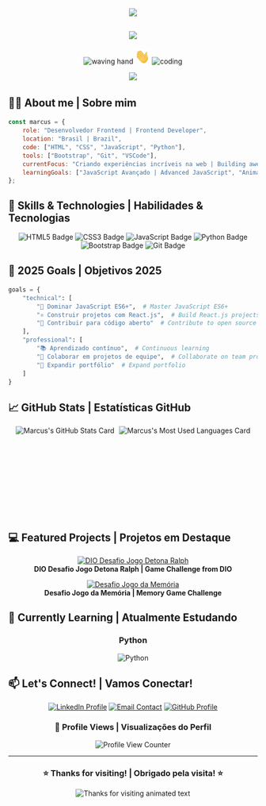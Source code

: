 <h1 align="center">
  <a href="https://git.io/typing-svg">
    <img src="https://readme-typing-svg.herokuapp.com/?font=Righteous&size=35&center=true&vCenter=true&width=500&height=70&duration=4000&lines=Olá!+👋;Hello!+👋;Welcome!+👋;Bem-vindo!+👋" />
  </a>
</h1>

<h3 align="center">
  <a href="https://git.io/typing-svg">
    <img src="https://readme-typing-svg.herokuapp.com/?font=Fira+Code&size=20&pause=1000&color=00FF00&center=true&vCenter=true&width=500&height=50&lines=Desenvolvedor+Frontend+%F0%9F%92%BB;Frontend+Developer+%F0%9F%92%BB;Apaixonado+por+Programação+%F0%9F%9A%80;Passionate+about+Coding+%F0%9F%9A%80;Sempre+Aprendendo+%F0%9F%93%9A;Always+Learning+%F0%9F%93%9A" />
  </a>
</h3>

<p align="center">
  <img src="https://raw.githubusercontent.com/MartinHeinz/MartinHeinz/master/wave.gif" width="30px" height="30px" alt="waving hand" />
  <img src="https://raw.githubusercontent.com/ABSphreak/ABSphreak/master/gifs/Hi.gif" width="30px" height="30px" alt="hi" />
  <img src="https://raw.githubusercontent.com/nixin72/nixin72/master/wave.gif" width="50px" height="50px" alt="coding" />
</p>

<div align="center">
  <a href="https://git.io/typing-svg">
    <img src="https://readme-typing-svg.herokuapp.com/?font=Fira+Code&size=20&pause=1000&color=F7F7F7&center=true&vCenter=true&width=500&height=50&lines=Desenvolvedor+Frontend;Frontend+Developer;Sempre+Aprendendo;Always+Learning;Codando+com+%E2%9D%A4%EF%B8%8F;Coding+with+%E2%9D%A4%EF%B8%8F" />
  </a>
</div>


## 🧑‍💻 About me | Sobre mim
```javascript
const marcus = {
    role: "Desenvolvedor Frontend | Frontend Developer",
    location: "Brasil | Brazil",
    code: ["HTML", "CSS", "JavaScript", "Python"],
    tools: ["Bootstrap", "Git", "VSCode"],
    currentFocus: "Criando experiências incríveis na web | Building awesome web experiences",
    learningGoals: ["JavaScript Avançado | Advanced JavaScript", "Animações para Web | Web Animation"]
};
```

## 🚀 Skills & Technologies | Habilidades & Tecnologias
<div align="center">
  
![HTML5 Badge](https://img.shields.io/badge/HTML5-E34F26?style=for-the-badge&logo=html5&logoColor=white)
![CSS3 Badge](https://img.shields.io/badge/CSS3-1572B6?style=for-the-badge&logo=css3&logoColor=white)
![JavaScript Badge](https://img.shields.io/badge/JavaScript-F7DF1E?style=for-the-badge&logo=javascript&logoColor=black)
![Python Badge](https://img.shields.io/badge/Python-3776AB?style=for-the-badge&logo=python&logoColor=white)
![Bootstrap Badge](https://img.shields.io/badge/Bootstrap-563D7C?style=for-the-badge&logo=bootstrap&logoColor=white)
![Git Badge](https://img.shields.io/badge/Git-F05032?style=for-the-badge&logo=git&logoColor=white)

</div>

## 🎯 2025 Goals | Objetivos 2025
```python
goals = {
    "technical": [
        "🚀 Dominar JavaScript ES6+",  # Master JavaScript ES6+
        "⚛️ Construir projetos com React.js",  # Build React.js projects
        "🌟 Contribuir para código aberto"  # Contribute to open source
    ],
    "professional": [
        "📚 Aprendizado contínuo",  # Continuous learning
        "🤝 Colaborar em projetos de equipe",  # Collaborate on team projects
        "💼 Expandir portfólio"  # Expand portfolio
    ]
}

```

## 📈 GitHub Stats | Estatísticas GitHub
<div align="center">
  <div style="display: flex; flex-wrap: wrap; justify-content: center; gap: 10px;">
    <img src="https://github-readme-stats.vercel.app/api?username=Marcuslaf&show_icons=true&theme=tokyonight&include_all_commits=true&count_private=true" 
         alt="Marcus's GitHub Stats Card" 
         height="180em" />
    <img src="https://github-readme-stats.vercel.app/api/top-langs/?username=Marcuslaf&layout=compact&langs_count=7&theme=tokyonight" 
         alt="Marcus's Most Used Languages Card" 
         height="180em" />
  </div>
</div>

## 💻 Featured Projects | Projetos em Destaque

<div align="center">

[![DIO Desafio Jogo Detona Ralph](https://github-readme-stats.vercel.app/api/pin/?username=Marcuslaf&repo=dio_desafio_jogo_detona_ralph&theme=tokyonight)](https://github.com/Marcuslaf/dio_desafio_jogo_detona_ralph)  
**DIO Desafio Jogo Detona Ralph | Game Challenge from DIO**  

[![Desafio Jogo da Memória](https://github-readme-stats.vercel.app/api/pin/?username=Marcuslaf&repo=Desafio-jogo-da-memoria&theme=tokyonight)](https://github.com/Marcuslaf/Desafio-jogo-da-memoria)  
**Desafio Jogo da Memória | Memory Game Challenge**

</div>

## 🌱 Currently Learning | Atualmente Estudando

<div align="center">

### Python  
![Python](https://img.shields.io/badge/Python-Atualmente%20Estudando%20%7C%20Currently%20Learning-blue?style=for-the-badge&logo=python)

</div>



## 📫 Let's Connect! | Vamos Conectar!

<div align="center">

[![LinkedIn Profile](https://img.shields.io/badge/LinkedIn-0077B5?style=for-the-badge&logo=linkedin&logoColor=white)](https://www.linkedin.com/in/marcuslaf)
[![Email Contact](https://img.shields.io/badge/Email-D14836?style=for-the-badge&logo=gmail&logoColor=white)](mailto:marcuslaf@hotmail.com)
[![GitHub Profile](https://img.shields.io/badge/GitHub-100000?style=for-the-badge&logo=github&logoColor=white)](https://github.com/Marcuslaf)

</div>

<div align="center">

### 👀 Profile Views | Visualizações do Perfil
![Profile View Counter](https://komarev.com/ghpvc/?username=Marcuslaf&color=blueviolet&style=for-the-badge)

</div>

---

<div align="center">

### ⭐️ Thanks for visiting! | Obrigado pela visita! ⭐️
<img src="https://raw.githubusercontent.com/BrunnerLivio/brunnerlivio/master/images/marquee.svg" alt="Thanks for visiting animated text"/>

</div>
